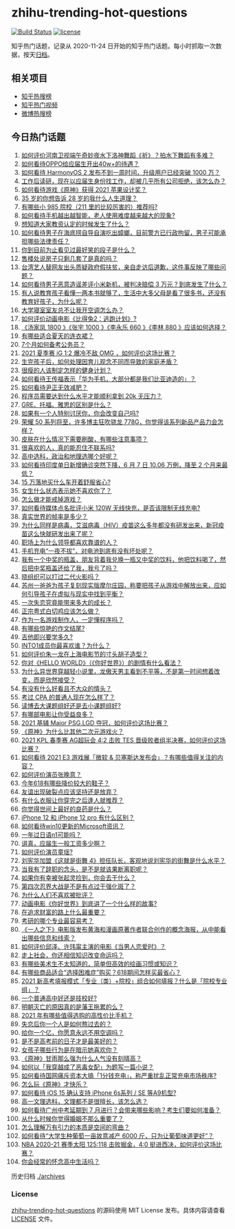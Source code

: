 # zhihu-trending-hot-questions

[![Build Status](https://github.com/justjavac/zhihu-trending-hot-questions/workflows/ci/badge.svg?branch=master)](https://github.com/justjavac/zhihu-trending-hot-questions/actions)
[![license](https://img.shields.io/github/license/justjavac/zhihu-trending-hot-questions)](https://github.com/justjavac/zhihu-trending-hot-questions/blob/master/LICENSE)

知乎热门话题，记录从 2020-11-24 日开始的知乎热门话题。每小时抓取一次数据，按天[归档](./archives)。

## 相关项目

- [知乎热搜榜](https://github.com/justjavac/zhihu-trending-top-search)
- [知乎热门视频](https://github.com/justjavac/zhihu-trending-hot-video)
- [微博热搜榜](https://github.com/justjavac/weibo-trending-hot-search)

## 今日热门话题

<!-- BEGIN -->
<!-- 最后更新时间 Tue Jun 15 2021 11:09:00 GMT+0800 (China Standard Time) -->

1. [如何评价河南卫视端午奇妙夜水下洛神舞蹈《祈》？拍水下舞蹈有多难？](https://www.zhihu.com/question/464684523)
2. [如何看待OPPO给应届生开出40w+的待遇？](https://www.zhihu.com/question/420016446)
3. [如何看待 HarmonyOS 2 发布不到一周时间，升级用户已经突破 1000
   万？](https://www.zhihu.com/question/464105336)
4. [工作后读研，现在以应届生身份找工作，却被几乎所有公司拒绝，该怎么办？](https://www.zhihu.com/question/365741144)
5. [如何看待游戏《原神》获得 2021 苹果设计奖？](https://www.zhihu.com/question/464501473)
6. [35 岁的你想告诉 28 岁的我什么人生道理？](https://www.zhihu.com/question/345832687)
7. [有哪些小 985 院校（211 里的比较厉害的）推荐吗?](https://www.zhihu.com/question/458752533)
8. [如何看待手机越出越智能，老人使用难度越来越大的现象?](https://www.zhihu.com/question/464837417)
9. [想知道大家教资认定的时候发生了什么？](https://www.zhihu.com/question/404114152)
10. [如何看待男子在海底捞自导自演吃出蟑螂，目前警方已行政拘留，男子可能承担哪些法律责任？](https://www.zhihu.com/question/465079839)
11. [你到目前为止看见过最好笑的段子是什么？](https://www.zhihu.com/question/297417967)
12. [售楼处说房子只剩几套了是真的吗？](https://www.zhihu.com/question/460961867)
13. [台湾艺人替网友出头质疑政府假扶贫，亲自走访后道歉，这件事反映了哪些问题？](https://www.zhihu.com/question/464604915)
14. [如何看待男子恶意造谣差评小米新机，被判决赔偿 3
    万元？到底发生了什么？](https://www.zhihu.com/question/464106592)
15. [有人说教育孩子看懂一两本书就够了，生活中大多父母是看了很多书，还没有教育好孩子，为什么呢？](https://www.zhihu.com/question/457945306)
16. [大学寝室室友总不让我开空调怎么办？](https://www.zhihu.com/question/38044867)
17. [如何评价动画电影《比得兔2：逃跑计划》?](https://www.zhihu.com/question/460509561)
18. [《汤家凤 1800 》《张宇 1000 》《李永乐 660 》《李林 880
    》应该如何选择？](https://www.zhihu.com/question/374315667)
19. [有哪些适合夏天的连衣裙？](https://www.zhihu.com/question/322674453)
20. [7个月如何备考公务员？](https://www.zhihu.com/question/453217326)
21. [2021 夏季赛 iG 1:2 爆冷不敌 OMG
    ，如何评价这场比赛？](https://www.zhihu.com/question/464979853)
22. [生完孩子后，如何处理因育儿观念不同而导致的家庭矛盾？](https://www.zhihu.com/question/458455898)
23. [很瘦的人该制定怎样的健身计划？](https://www.zhihu.com/question/22716525)
24. [如何看待王传福表示「华为手机，大部分都是我们比亚迪造的」？](https://www.zhihu.com/question/464283085)
25. [如何看待尹正无效减肥？](https://www.zhihu.com/question/464743137)
26. [程序员需要达到什么水平才能顺利拿到 20k 无压力？](https://www.zhihu.com/question/47597895)
27. [GRE、托福、雅思的区别是什么？](https://www.zhihu.com/question/21404415)
28. [如果有一个人特别讨厌你，你会改变自己吗?](https://www.zhihu.com/question/464036742)
29. [荣耀 50 系列将至，许多博主狂吹骁龙
    778G，你觉得该系列新品产品力会怎样？](https://www.zhihu.com/question/464079313)
30. [皮肤在什么情况下需要刷酸，有哪些注意事项？](https://www.zhihu.com/question/27430540)
31. [很喜欢的人，真的能忍住不联系吗?](https://www.zhihu.com/question/463467260)
32. [高中选科，政治和地理选哪个好呢？](https://www.zhihu.com/question/461969943)
33. [如何看待印度单日新增确诊突然下降，6 月 7 日 10.06 万例，降至 2
    个月来最低？](https://www.zhihu.com/question/464053148)
34. [15 万落地买什么车开着舒服省心?](https://www.zhihu.com/question/441839447)
35. [女生什么状态表示她不喜欢你了？](https://www.zhihu.com/question/302142050)
36. [怎么做才能戒掉游戏？](https://www.zhihu.com/question/463153729)
37. [如何看待媒体点名批评小米 120W
    无线快充，是否该限制无线充电?](https://www.zhihu.com/question/464750035)
38. [真实世界的帧率是多少？](https://www.zhihu.com/question/463432278)
39. [为什么同样是病毒，艾滋病毒（HIV）疫苗这么多年都没有研发出来，新冠疫苗这么快就研发出来了呢？](https://www.zhihu.com/question/464293186)
40. [职场上为什么领导都喜欢靠谱的人？](https://www.zhihu.com/question/461979096)
41. [手机充电“一夜不拔”，对电池到底有没有坏处呢？](https://www.zhihu.com/question/351666337)
42. [我有一个中奖的瓶盖，朋友背着我兑换一瓶又中奖的饮料，他把饮料喝了，然后把中奖瓶盖还给了我，我亏了吗？](https://www.zhihu.com/question/459981000)
43. [晓组织可以打过二代火影吗？](https://www.zhihu.com/question/462986796)
44. [苏州一爸爸为孩子复刻现实版摩尔庄园，称要把孩子从游戏中解放出来，应如何引导孩子在虚拟与现实中找到平衡？](https://www.zhihu.com/question/464491170)
45. [一次失恋究竟能带来多大的成长？](https://www.zhihu.com/question/364747959)
46. [正宗粤式白切鸡应该怎么做？](https://www.zhihu.com/question/27634013)
47. [作为一名游戏制作人，一定懂程序吗？](https://www.zhihu.com/question/463337835)
48. [有哪些惊艳的作文结尾?](https://www.zhihu.com/question/369181074)
49. [吉他即兴要学多久?](https://www.zhihu.com/question/437516695)
50. [INTO1成员你最喜欢谁？为什么？](https://www.zhihu.com/question/459155590)
51. [如何评价朱一龙在上海电影节的寸头胡子造型？](https://www.zhihu.com/question/464613394)
52. [你对《HELLO WORLD》（《你好世界》）的剧情有什么看法？](https://www.zhihu.com/question/464560889)
53. [为什么异世界穿越轻小说里，龙傲天男主看到不平等，不是第一时间想着改变，而是欣然接受？](https://www.zhihu.com/question/464353705)
54. [有没有什么好看且不大众的情头？](https://www.zhihu.com/question/412162154)
55. [考过 CPA 的普通人现在怎么样了？](https://www.zhihu.com/question/406026927)
56. [读博去大课题组好还是去小课题组好?](https://www.zhihu.com/question/463038422)
57. [有哪部电影让你受益良多？](https://www.zhihu.com/question/303835412)
58. [2021 基辅 Major PSG.LGD
    夺冠，如何评价这场比赛？](https://www.zhihu.com/question/464892135)
59. [《原神》为什么比其他二次元游戏火？](https://www.zhihu.com/question/463779591)
60. [2021 KPL 春季赛 AG超玩会 4:2 击败 TES
    晋级败者组半决赛，如何评价这场比赛？](https://www.zhihu.com/question/464861706)
61. [如何看待 2021 E3 游戏展「微软 &
    贝塞斯达发布会」？有哪些值得关注的内容？](https://www.zhihu.com/question/464870968)
62. [如何评价演员张晚意？](https://www.zhihu.com/question/460146061)
63. [今年618有哪些降价较大的鞋子？](https://www.zhihu.com/question/398064227)
64. [友谊出现破裂点应该坚持还是放弃？](https://www.zhihu.com/question/462488888)
65. [有什么衣服让你穿完之后逢人就推荐？](https://www.zhihu.com/question/368860490)
66. [你觉得世间上最好的良药是什么？](https://www.zhihu.com/question/464242623)
67. [iPhone 12 和 iPhone 12 pro 有什么区别？](https://www.zhihu.com/question/425539076)
68. [如何看待win10更新的Microsoft资讯？](https://www.zhihu.com/question/464120290)
69. [一年过日语n1可能吗？](https://www.zhihu.com/question/48377443)
70. [讲真，应届生一般工资多少啊？](https://www.zhihu.com/question/58570383)
71. [如何评价演员童瑶?](https://www.zhihu.com/question/374564039)
72. [刘宪华加盟《这就是街舞
    4》担任队长，客观地说刘宪华的街舞是什么水平？](https://www.zhihu.com/question/464486529)
73. [当我有了辞职的念头，是不是就该果断离职呢？](https://www.zhihu.com/question/399873490)
74. [如果你有幸被张起灵捡到，你会去干什么？](https://www.zhihu.com/question/451135363)
75. [第四次忍界大战是不是有点过于强化斑了？](https://www.zhihu.com/question/463167494)
76. [为什么人们不喜欢被批评？](https://www.zhihu.com/question/22987136)
77. [动画电影《你好世界》到底讲了一个什么样的故事?](https://www.zhihu.com/question/464262833)
78. [在追求财富的路上什么最重要？](https://www.zhihu.com/question/458500163)
79. [考研的哪个专业最容易考？](https://www.zhihu.com/question/322507815)
80. [《一人之下》电影版发布黄海和漫画原著作者联合创作的概念海报，从中能看出哪些信息和线索？](https://www.zhihu.com/question/464799145)
81. [如何评价邱泽、许玮甯主演的电影《当男人恋爱时》？](https://www.zhihu.com/question/461879258)
82. [走上社会，你还相信知识改变命运吗？](https://www.zhihu.com/question/463697639)
83. [有哪些美术生不太知道的，简单但高效的绘画习惯或知识？](https://www.zhihu.com/question/291527457)
84. [有哪些商品适合“选择困难症”购买？618期间怎样买最省心？](https://www.zhihu.com/question/464799772)
85. [2021
    新高考填报模式「专业（类）+院校」组合如何填报？什么是「院校专业组」？](https://www.zhihu.com/question/445687781)
86. [一个普通高中好还是技校好?](https://www.zhihu.com/question/463491459)
87. [明朝灭亡的原因真的是藩王拖累的么？](https://www.zhihu.com/question/458323327)
88. [2021 年有哪些值得选购的高性价比手机？](https://www.zhihu.com/question/445602881)
89. [失恋后你一个人是如何熬过去的？](https://www.zhihu.com/question/337271526)
90. [给你一个亿，你愿意永远不用空调吗？](https://www.zhihu.com/question/461752259)
91. [是不是高考前的日子才是最美好的？](https://www.zhihu.com/question/463570391)
92. [女孩子哪些行为是在暗示她喜欢你？](https://www.zhihu.com/question/457449556)
93. [《原神》甘雨那么强为什么人气没有刻晴高？](https://www.zhihu.com/question/464391717)
94. [如何以「我穿越成了恶毒女配」为题写一篇小说？](https://www.zhihu.com/question/434090318)
95. [如何看待国网痛斥资本大搞「1分钱充电」，称严重扰乱正常充电市场秩序?](https://www.zhihu.com/question/464766118)
96. [怎么玩《原神》才快乐？](https://www.zhihu.com/question/458800508)
97. [如何看待 iOS 15 确认支持 iPhone 6s系列 / SE
    等A9机型?](https://www.zhihu.com/question/463795738)
98. [高一文理选科，文理都不是很擅长，该怎么选？](https://www.zhihu.com/question/463506260)
99. [如何看待广州中考延期到 7
    月进行？会带来哪些影响？考生们要如何准备？](https://www.zhihu.com/question/464957932)
100. [从什么时候你觉得婚姻不那么重要了？](https://www.zhihu.com/question/454383382)
101. [怎么理解万有引力的本质是空间的弯曲？](https://www.zhihu.com/question/330796123)
102. [如何看待“大学生种葡萄一亩故意减产 6000
     斤，只为让葡萄味道更好”？](https://www.zhihu.com/question/464455061)
103. [NBA 2020-21 赛季太阳 125:118 击败掘金，4:0
     挺进西决，如何评价这场比赛？](https://www.zhihu.com/question/464894466)
104. [你会经常的怀念高中生活吗？](https://www.zhihu.com/question/430748904)

<!-- END -->

历史归档 [./archives](./archives)

### License

[zhihu-trending-hot-questions](https://github.com/justjavac/zhihu-trending-hot-questions)
的源码使用 MIT License 发布。具体内容请查看 [LICENSE](./LICENSE) 文件。
